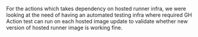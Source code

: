 For the actions which takes dependency on hosted runner infra, we were looking at the need of having an automated testing infra where required GH Action test can run on each hosted image update to validate whether new version of hosted runner image is working fine.
